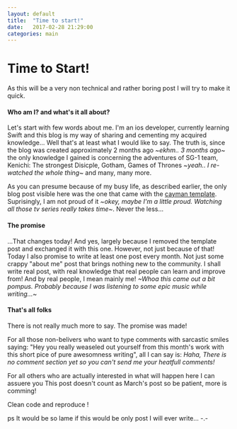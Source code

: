 ```yaml
---
layout: default
title:  "Time to start!"
date:   2017-02-28 21:29:00
categories: main
---
```


<h1>Time to Start! </h1>

As this will be a very non technical and rather boring post I will try to make it quick. 

<h4>Who am I? and what's it all about? </h4>

Let's start with few words about me. I'm an ios developer, currently learning Swift and this blog is my way of sharing and cementing my acquired knowledge... Well that's at least what I would like to say. The truth is, since the blog was created approximately 2 months ago <i>~ekhm.. 3 months ago~</i> the only knowledge I gained is concerning the adventures of SG-1 team, Kenichi: The strongest Disicple, Gotham, Games of Thrones <i>~yeah.. I re-watched the whole thing~</i> and many, many more.

As you can presume because of my busy life, as described earlier, the only blog post visible here was the one that came with the [cayman template][cayman]. Suprisingly, I am not proud of it <i>~okey, maybe I'm a little proud. Watching all those tv series really takes time~</i>. Never the less... 

<h4> The promise </h4>

...That changes today! And yes, largely because I removed the template post and exchanged it with this one. However, not just because of that! Today I also promise to write at least one post every month. Not just some crappy "about me" post that brings nothing new to the community. I shall write real post, with real knowledge that real people can learn and improve from! And by real people, I mean mainly me!
<i>~Whoa this came out a bit pompus. Probably because I was listening to some epic music while writing...~</i>

<h4> That's all folks </h4>

There is not really much more to say. The promise was made! 

For all those non-belivers who want to type comments with sarcastic smiles saying: "Hey you really weaseled out yourself from this month's work with this short pice of pure awesomness writing", all I can say is: 
<i>Haha, There is no comment section yet so you can't send me your heatfull comments!</i>

For all others who are actually interested in what will happen here I can assuere you This post doesn't count as March's post so be patient, more is comming!

Clean code and reproduce ! 

ps It would be so lame if this would be only post I will ever write... -.-

[cayman]:    https://github.com/jasonlong/cayman-theme